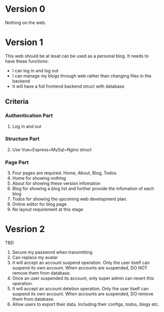 # Version 0

Nothing on the web.

# Version 1

This web should be at lesat can be used as a personal blog. It needs to have these functions:

- I can log in and log out
- I can manage my blogs through web rather than changing files in the backend
- It will have a full frontend backend struct with database

## Criteria

### Authentication Part
1. Log in and out

### Structure Part
2. Use Vue+Express+MySql+Nginx struct

### Page Part
3. Four pages are required. Home, About, Blog, Todos.
4. Home for showing nothing
5. About for showing these version infomation
6. Blog for showing a blog list and further provide the infomation of each blog
7. Todos for showing the upcoming web development plan.
8. Online editor for blog page
9. No layout requirement at this stage

# Vesrion 2

TBD

1. Secure my password when transmitting
2. Can replace my avatar
3. It will accept an account suspend operation. Only the user itself can suspend its own account. When accounts are suspended, DO NOT remove them from database.
4. Once an user suspended its account, only super admin can revert this operation.
5. It will accept an account deletion operation. Only the user itself can suspend its own account. When accounts are suspended, DO remove them from database.
6. Allow users to export their data. Including their configs, todos, blogs etc.